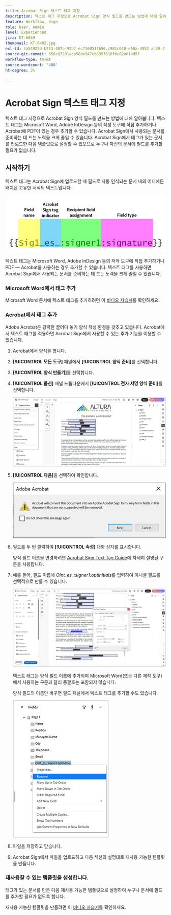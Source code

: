 ```yaml
---
title: Acrobat Sign 텍스트 태그 지정
description: 텍스트 태그 지정으로 Acrobat Sign 양식 필드를 만드는 방법에 대해 알아봅니다.
feature: Workflow, Sign
role: User, Admin
level: Experienced
jira: KT-6059
thumbnail: KT-6402.jpg
exl-id: 3a54925d-b713-487b-92b7-ec7160513696,c981c640-e50a-4952-ac39-2f90d6d0cf08
source-git-commit: 656c87201aca58de947cb835f610f6c82a814d57
workflow-type: tm+mt
source-wordcount: '400'
ht-degree: 3%

---
```


# Acrobat Sign 텍스트 태그 지정

텍스트 태그 지정으로 Acrobat Sign 양식 필드를 만드는 방법에 대해 알아봅니다. 텍스트 태그는 Microsoft Word, Adobe InDesign 등의 작성 도구에 직접 추가하거나 Acrobat에 PDF이 있는 경우 추가할 수 있습니다. Acrobat Sign에서 사용되는 문서를 준비하는 데 드는 노력을 크게 줄일 수 있습니다. Acrobat Sign에서 태그가 있는 문서를 업로드한 다음 템플릿으로 설정할 수 있으므로 누구나 자신의 문서에 필드를 추가할 필요가 없습니다.

## 시작하기

텍스트 태그는 Acrobat Sign에 업로드할 때 필드로 자동 인식되는 문서 내의 어디에든 배치된 고유한 서식의 텍스트입니다.

![텍스트 태그의 구문](../assets/syntax.png)

텍스트 태그는 Microsoft Word, Adobe InDesign 등의 저작 도구에 직접 추가하거나 PDF — Acrobat을 사용하는 경우 추가할 수 있습니다. 텍스트 태그를 사용하면 Acrobat Sign에서 사용되는 문서를 준비하는 데 드는 노력을 크게 줄일 수 있습니다.

### Microsoft Word에서 태그 추가

Microsoft Word 문서에 텍스트 태그를 추가하려면 이 [비디오 자습서](text-tagging-word.md)를 확인하세요.

### Acrobat에서 태그 추가

Adobe Acrobat은 강력한 끌어다 놓기 양식 작성 환경을 갖추고 있습니다. Acrobat에서 텍스트 태그를 적용하면 Acrobat Sign에서 사용할 수 있는 추가 기능을 이용할 수 있습니다.

1. Acrobat에서 양식을 엽니다.

1. **[!UICONTROL 모든 도구]** 패널에서 **[!UICONTROL 양식 준비]**&#x200B;를 선택합니다.

1. **[!UICONTROL 양식 만들기]**&#x200B;를 선택합니다.

1. **[!UICONTROL 옵션]** 패널 드롭다운에서 **[!UICONTROL 전자 서명 양식 준비]**&#x200B;를 선택합니다.

   ![전자 서명 양식 준비](../assets/tag-prepare-e-signing.png)

1. **[!UICONTROL 다음]**&#x200B;을 선택하여 확인합니다.

   ![필드 변환 확인](../assets/tag-confirm.png)

1. 필드를 두 번 클릭하여 **[!UICONTROL 속성]** 대화 상자를 표시합니다.

   양식 필드 이름을 변경하려면 [Acrobat Sign Text Tag Guide](https://helpx.adobe.com/kr/sign/using/text-tag.html)에 자세히 설명된 구문을 사용합니다.

1. 예를 들어, 필드 이름에 *OInt_es_:signer1:optinitials*&#x200B;를 입력하여 이니셜 필드를 선택적으로 만들 수 있습니다.

   ![필드 이름 변경](../assets/tag-opt-initials.png)

   텍스트 태그는 양식 필드 이름에 추가되며 Microsoft Word(또는 다른 제작 도구)에서 사용하는 구문과 달리 중괄호는 포함되지 않습니다.

   양식 필드의 이름만 바꾸면 필드 패널에서 텍스트 태그를 추가할 수도 있습니다.

   ![필드 패널에서 이름 바꾸기](../assets/tag-rename.png)

1. 파일을 저장하고 닫습니다.

1. Acrobat Sign에서 파일을 업로드하고 다음 섹션의 설명대로 재사용 가능한 템플릿을 만듭니다.

### 재사용할 수 있는 템플릿을 생성합니다.

태그가 있는 문서를 만든 다음 재사용 가능한 템플릿으로 설정하여 누구나 문서에 필드를 추가할 필요가 없도록 합니다.

재사용 가능한 템플릿을 만들려면 이 [비디오 자습서](../sign-advanced-users/create-a-template.md)를 확인하세요.
